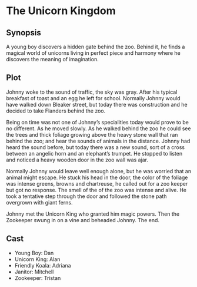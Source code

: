 # The Unicorn Kingdom

## Synopsis

A young boy discovers a hidden gate behind the zoo.
Behind it, he finds a magical world of unicorns living in perfect piece and harmony where he discovers the meaning of imagination.

## Plot

Johnny woke to the sound of traffic, the sky was gray.
After his typical breakfast of toast and an egg he left for school.
Normally Johnny would have walked down Bleaker street, but today there was construction and he decided to take Flanders behind the zoo.

Being on time was not one of Johnny’s specialities today would prove to be no different.
As he moved slowly.
As he walked behind the zoo he could see the trees and thick foliage growing above the heavy stone wall that ran behind the zoo; and hear the sounds of animals in the distance.
Johnny had heard the sound before, but today there was a new sound, sort of a cross between an angelic horn and an elephant’s trumpet.
He stopped to listen and noticed a heavy wooden door in the zoo wall was ajar.

Normally Johnny would leave well enough alone, but he was worried that an animal might escape.
He stuck his head in the door, the color of the foliage was intense greens, browns and chartreuse, he called out for a zoo keeper but got no response.
The smell of the of the zoo was intense and alive.
He took a tentative step through the door and followed the stone path overgrown with giant ferns.

Johnny met the Unicorn King who granted him magic powers. Then the Zookeeper swung in on a vine and beheaded Johnny.
The end.

## Cast

- Young Boy: Dan
- Unicorn King: Alan
- Friendly Koala: Adriana
- Janitor: Mitchell
- Zookeeper: Tristan
